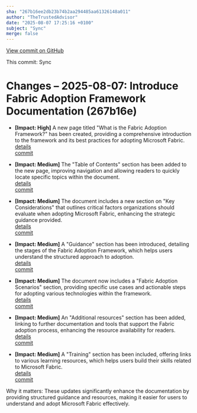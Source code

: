 ```yaml
---
sha: "267b16ee2db23b74b2aa294485aa61326148a011"
author: "TheTrustedAdvisor"
date: "2025-08-07 17:25:16 +0100"
subject: "Sync"
merge: false
---
```


[View commit on GitHub](https://github.com/TheTrustedAdvisor/FabricAdoptionFramework/commit/267b16ee2db23b74b2aa294485aa61326148a011)

This commit: Sync

# Changes – 2025-08-07: Introduce Fabric Adoption Framework Documentation (267b16e)

- **[Impact: High]** A new page titled "What is the Fabric Adoption Framework?" has been created, providing a comprehensive introduction to the framework and its best practices for adopting Microsoft Fabric.  
   [details](/docs/about/changes/2025-08-07-what-is-the-fabric-adoption-framework)  
   [commit](https://github.com/TheTrustedAdvisor/FabricAdoptionFramework/commit/267b16ee2db23b74b2aa294485aa61326148a011)

- **[Impact: Medium]** The "Table of Contents" section has been added to the new page, improving navigation and allowing readers to quickly locate specific topics within the document.  
   [details](/docs/about/changes/2025-08-07-what-is-the-fabric-adoption-framework)  
   [commit](https://github.com/TheTrustedAdvisor/FabricAdoptionFramework/commit/267b16ee2db23b74b2aa294485aa61326148a011)

- **[Impact: Medium]** The document includes a new section on "Key Considerations" that outlines critical factors organizations should evaluate when adopting Microsoft Fabric, enhancing the strategic guidance provided.  
   [details](/docs/about/changes/2025-08-07-what-is-the-fabric-adoption-framework)  
   [commit](https://github.com/TheTrustedAdvisor/FabricAdoptionFramework/commit/267b16ee2db23b74b2aa294485aa61326148a011)

- **[Impact: Medium]** A "Guidance" section has been introduced, detailing the stages of the Fabric Adoption Framework, which helps users understand the structured approach to adoption.  
   [details](/docs/about/changes/2025-08-07-what-is-the-fabric-adoption-framework)  
   [commit](https://github.com/TheTrustedAdvisor/FabricAdoptionFramework/commit/267b16ee2db23b74b2aa294485aa61326148a011)

- **[Impact: Medium]** The document now includes a "Fabric Adoption Scenarios" section, providing specific use cases and actionable steps for adopting various technologies within the framework.  
   [details](/docs/about/changes/2025-08-07-what-is-the-fabric-adoption-framework)  
   [commit](https://github.com/TheTrustedAdvisor/FabricAdoptionFramework/commit/267b16ee2db23b74b2aa294485aa61326148a011)

- **[Impact: Medium]** An "Additional resources" section has been added, linking to further documentation and tools that support the Fabric adoption process, enhancing the resource availability for readers.  
   [details](/docs/about/changes/2025-08-07-what-is-the-fabric-adoption-framework)  
   [commit](https://github.com/TheTrustedAdvisor/FabricAdoptionFramework/commit/267b16ee2db23b74b2aa294485aa61326148a011)

- **[Impact: Medium]** A "Training" section has been included, offering links to various learning resources, which helps users build their skills related to Microsoft Fabric.  
   [details](/docs/about/changes/2025-08-07-what-is-the-fabric-adoption-framework)  
   [commit](https://github.com/TheTrustedAdvisor/FabricAdoptionFramework/commit/267b16ee2db23b74b2aa294485aa61326148a011)

Why it matters: These updates significantly enhance the documentation by providing structured guidance and resources, making it easier for users to understand and adopt Microsoft Fabric effectively.
